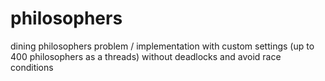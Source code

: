 # philosophers

dining philosophers problem / implementation with custom settings (up to 400 philosophers as a threads) without deadlocks and avoid race conditions
